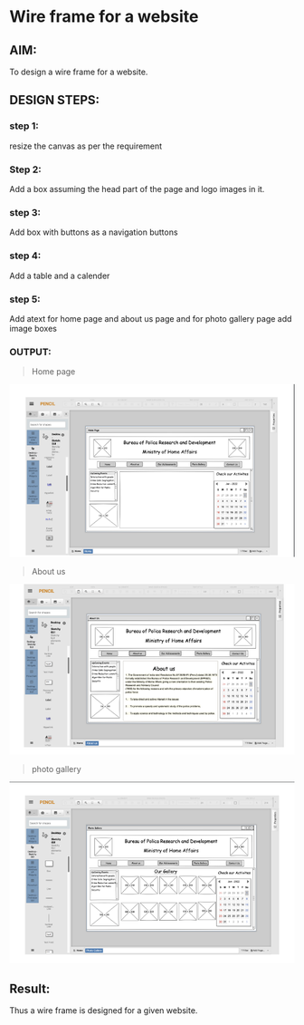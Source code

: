# Wire frame for a website

## AIM:
To design a wire frame for a website.

## DESIGN STEPS:

### step 1:
resize the canvas as per the requirement

### Step 2:
Add a box assuming the head part of the page and logo images in it.

### step 3:
Add box with buttons as a navigation buttons

### step 4:
Add a table and a calender

### step 5:
Add atext for home page and about us page and for photo gallery page add image boxes
### OUTPUT:
> Home page

![output](wire.png)

> About us

![output](wire1.png)

> photo gallery

![output](wire2.png)



## Result:
Thus a wire frame is designed for a given website.
